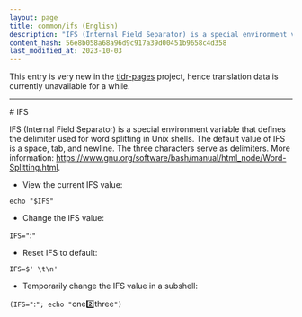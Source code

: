 ```yaml
---
layout: page
title: common/ifs (English)
description: "IFS (Internal Field Separator) is a special environment variable that defines the delimiter used for word splitting in Unix shells."
content_hash: 56e8b058a68a96d9c917a39d00451b9658c4d358
last_modified_at: 2023-10-03
---
```


This entry is very new in the [tldr-pages](https://github.com/tldr-pages/tldr) project, hence translation data is currently unavailable for a while.

<hr># IFS

IFS (Internal Field Separator) is a special environment variable that defines the delimiter used for word splitting in Unix shells.
The default value of IFS is a space, tab, and newline. The three characters serve as delimiters.
More information: <https://www.gnu.org/software/bash/manual/html_node/Word-Splitting.html>.

- View the current IFS value:

`echo "$IFS"`

- Change the IFS value:

`IFS="`<span class="tldr-var badge badge-pill bg-dark-lm bg-white-dm text-white-lm text-dark-dm font-weight-bold">:</span>`"`

- Reset IFS to default:

`IFS=$' \t\n'`

- Temporarily change the IFS value in a subshell:

`(IFS="`<span class="tldr-var badge badge-pill bg-dark-lm bg-white-dm text-white-lm text-dark-dm font-weight-bold">:</span>`"; echo "`<span class="tldr-var badge badge-pill bg-dark-lm bg-white-dm text-white-lm text-dark-dm font-weight-bold">one:two:three</span>`")`
